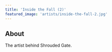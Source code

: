 ```yaml
---
title: 'Inside the Fall (2)'
featured_image: 'artists/inside-the-fall-2.jpg'
---
```


## About

The artist behind Shrouded Gate.
